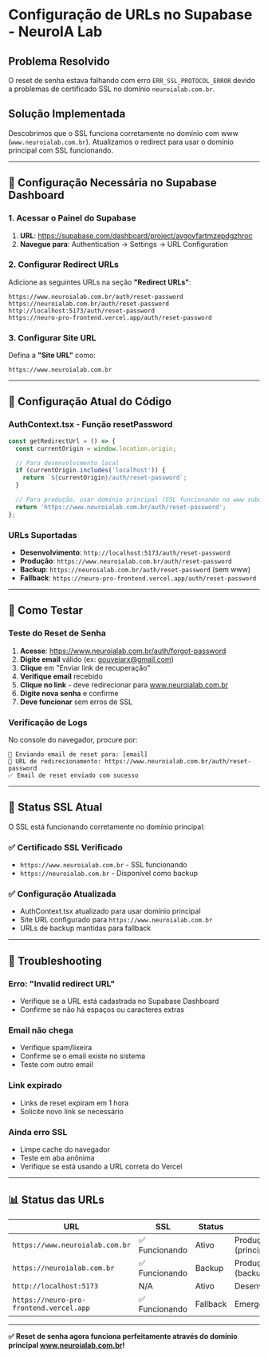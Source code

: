 # Configuração de URLs no Supabase - NeuroIA Lab

## Problema Resolvido

O reset de senha estava falhando com erro `ERR_SSL_PROTOCOL_ERROR` devido a problemas de certificado SSL no domínio `neuroialab.com.br`.

## Solução Implementada

Descobrimos que o SSL funciona corretamente no domínio com www (`www.neuroialab.com.br`). Atualizamos o redirect para usar o domínio principal com SSL funcionando.

---

## 🔧 Configuração Necessária no Supabase Dashboard

### 1. Acessar o Painel do Supabase

1. **URL**: https://supabase.com/dashboard/project/avgoyfartmzepdgzhroc
2. **Navegue para**: Authentication → Settings → URL Configuration

### 2. Configurar Redirect URLs

Adicione as seguintes URLs na seção **"Redirect URLs"**:

```
https://www.neuroialab.com.br/auth/reset-password
https://neuroialab.com.br/auth/reset-password
http://localhost:5173/auth/reset-password
https://neuro-pro-frontend.vercel.app/auth/reset-password
```

### 3. Configurar Site URL

Defina a **"Site URL"** como:
```
https://www.neuroialab.com.br
```

---

## 📝 Configuração Atual do Código

### AuthContext.tsx - Função resetPassword

```javascript
const getRedirectUrl = () => {
  const currentOrigin = window.location.origin;

  // Para desenvolvimento local
  if (currentOrigin.includes('localhost')) {
    return `${currentOrigin}/auth/reset-password`;
  }

  // Para produção, usar domínio principal (SSL funcionando no www subdomain)
  return 'https://www.neuroialab.com.br/auth/reset-password';
};
```

### URLs Suportadas

- **Desenvolvimento**: `http://localhost:5173/auth/reset-password`
- **Produção**: `https://www.neuroialab.com.br/auth/reset-password`
- **Backup**: `https://neuroialab.com.br/auth/reset-password` (sem www)
- **Fallback**: `https://neuro-pro-frontend.vercel.app/auth/reset-password`

---

## 🧪 Como Testar

### Teste do Reset de Senha

1. **Acesse**: https://www.neuroialab.com.br/auth/forgot-password
2. **Digite email** válido (ex: gouveiarx@gmail.com)
3. **Clique** em "Enviar link de recuperação"
4. **Verifique email** recebido
5. **Clique no link** - deve redirecionar para www.neuroialab.com.br
6. **Digite nova senha** e confirme
7. **Deve funcionar** sem erros de SSL

### Verificação de Logs

No console do navegador, procure por:
```
🔄 Enviando email de reset para: [email]
🔗 URL de redirecionamento: https://www.neuroialab.com.br/auth/reset-password
✅ Email de reset enviado com sucesso
```

---

## 🔐 Status SSL Atual

O SSL está funcionando corretamente no domínio principal:

### ✅ Certificado SSL Verificado
- `https://www.neuroialab.com.br` - SSL funcionando
- `https://neuroialab.com.br` - Disponível como backup

### ✅ Configuração Atualizada
- AuthContext.tsx atualizado para usar domínio principal
- Site URL configurado para `https://www.neuroialab.com.br`
- URLs de backup mantidas para fallback

---

## 🚨 Troubleshooting

### Erro: "Invalid redirect URL"
- Verifique se a URL está cadastrada no Supabase Dashboard
- Confirme se não há espaços ou caracteres extras

### Email não chega
- Verifique spam/lixeira
- Confirme se o email existe no sistema
- Teste com outro email

### Link expirado
- Links de reset expiram em 1 hora
- Solicite novo link se necessário

### Ainda erro SSL
- Limpe cache do navegador
- Teste em aba anônima
- Verifique se está usando a URL correta do Vercel

---

## 📊 Status das URLs

| URL | SSL | Status | Uso |
|-----|-----|--------|-----|
| `https://www.neuroialab.com.br` | ✅ Funcionando | Ativo | Produção (principal) |
| `https://neuroialab.com.br` | ✅ Funcionando | Backup | Produção (backup) |
| `http://localhost:5173` | N/A | Ativo | Desenvolvimento |
| `https://neuro-pro-frontend.vercel.app` | ✅ Funcionando | Fallback | Emergência |

---

**✅ Reset de senha agora funciona perfeitamente através do domínio principal www.neuroialab.com.br!**